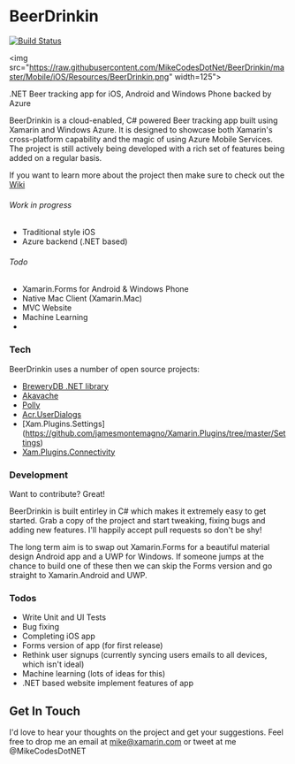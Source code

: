 # BeerDrinkin 
[![Build Status](https://www.bitrise.io/app/7f04749bb7349e62.svg?token=rtX98mobBuH6nkxy1k8l2w&branch=master)](https://www.bitrise.io/app/7f04749bb7349e62)

<img src="https://raw.githubusercontent.com/MikeCodesDotNet/BeerDrinkin/master/Mobile/iOS/Resources/BeerDrinkin.png" width=125">
 
.NET Beer tracking app for iOS, Android and Windows Phone backed by Azure

BeerDrinkin is a cloud-enabled, C# powered Beer tracking app built using Xamarin and Windows Azure. It is designed to showcase both Xamarin's cross-platform capability and the magic of using Azure Mobile Services. The project is still actively being developed with a rich set of features being added on a regular basis. 

If you want to learn more about the project then make sure to check out the [Wiki](https://github.com/MikeCodesDotNet/BeerDrinkin/wiki)

###### Work in progress
  - Traditional style iOS 
  - Azure backend (.NET based)
  
###### Todo
  - Xamarin.Forms for Android & Windows Phone
  - Native Mac Client (Xamarin.Mac)
  - MVC Website
  - Machine Learning
  - 
### Tech

BeerDrinkin uses a number of open source projects:

* [BreweryDB .NET library](https://github.com/MikeCodesDotNet/BreweryDB)
* [Akavache](https://github.com/akavache/Akavache)
* [Polly](https://github.com/michael-wolfenden/Polly)
* [Acr.UserDialogs](https://github.com/aritchie/userdialogs)
* [Xam.Plugins.Settings] (https://github.com/jamesmontemagno/Xamarin.Plugins/tree/master/Settings)
* [Xam.Plugins.Connectivity](https://github.com/jamesmontemagno/Xamarin.Plugins/tree/master/Connectivity)

### Development
Want to contribute? Great!

BeerDrinkin is built entirley in C# which makes it extremely easy to get started. Grab a copy of the project and start tweaking, fixing bugs and adding new features. I'll happily accept pull requests so don't be shy! 

The long term aim is to swap out Xamarin.Forms for a beautiful material design Android app and a UWP for Windows. If someone jumps at the chance to build one of these then we can skip the Forms version and go straight to Xamarin.Android and UWP. 

### Todos

 - Write Unit and UI Tests
 - Bug fixing
 - Completing iOS app
 - Forms version of app (for first release)
 - Rethink user signups (currently syncing users emails to all devices, which isn't ideal)
 - Machine learning (lots of ideas for this)
 - .NET based website implement features of app

## Get In Touch
I'd love to hear your thoughts on the project and get your suggestions. Feel free to drop me an email at mike@xamarin.com or tweet at me @MikeCodesDotNET
